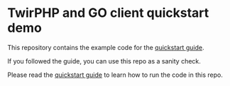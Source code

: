 # TwirPHP and GO client quickstart demo

This repository contains the example code for the [quickstart guide](https://twirphp.github.io/docs/quickstart).

If you followed the guide, you can use this repo as a sanity check.

Please read the [quickstart guide](https://twirphp.github.io/docs/quickstart) to learn how to run the code in this repo.